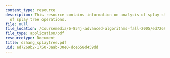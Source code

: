 ```yaml
---
content_type: resource
description: This resource contains information on analysis of splay steps and analysis
  of splay tree operations.
file: null
file_location: /coursemedia/6-854j-advanced-algorithms-fall-2005/ed7269b217503aab30e0dce658d459dd_dzhang_splaytree.pdf
file_type: application/pdf
resourcetype: Document
title: dzhang_splaytree.pdf
uid: ed7269b2-1750-3aab-30e0-dce658d459dd
---
```

